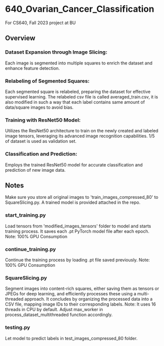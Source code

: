# 640_Ovarian_Cancer_Classification
For CS640, Fall 2023 project at BU

## Overview
### Dataset Expansion through Image Slicing: 
Each image is segmented into multiple squares to enrich the dataset and enhance feature detection.
### Relabeling of Segmented Squares: 
Each segmented square is relabeled, preparing the dataset for effective supervised learning. The relabeled csv file is called averaged_train.csv, it is also modified in such a way that each label contains same amount of data/square images to avoid bias.
### Training with ResNet50 Model: 
Utilizes the ResNet50 architecture to train on the newly created and labeled image tensors, leveraging its advanced image recognition capabilities. 1/5 of dataset is used as validation set.
### Classification and Prediction: 
Employs the trained ResNet50 model for accurate classification and prediction of new image data.

## Notes
Make sure you store all original images to 'train_images_compressed_80' to SquareSlicing.py. A trained model is provided attached in the repo.
### start_training.py
Load tensors from 'modified_images_tensors' folder to model and starts training process. It saves each .pt PyTorch model file after each epoch.
Note: 100% GPU Consumption
### continue_training.py
Continue the training process by loading .pt file saved previously.
Note: 100% GPU Consumption
### SquareSlicing.py
Segment images into content-rich squares, either saving them as tensors or JPEGs for deep learning, and efficiently processes these using a multi-threaded approach. It concludes by organizing the processed data into a CSV file, mapping image IDs to their corresponding labels.
Note: It uses 16 threads in CPU by default. Adjust max_worker in process_dataset_multithreaded function accordingly.
### testing.py
Let model to predict labels in test_images_compressed_80 folder.

